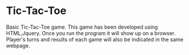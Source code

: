 # Tic-Tac-Toe
Basic Tic-Tac-Toe game.
This game has been developed using HTML,Jquery. Once you run the program it will show up on a browser.
Player's turns and results of each game will also be indicated in the same webpage.
